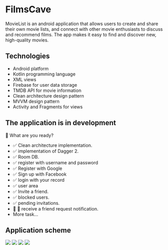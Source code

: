 # FilmsCave

MovieList is an android application that allows users to create and share their own movie lists, and connect with other movie enthusiasts to discuss and recommend films. The app makes it easy to find and discover new, high-quality movies.

## Technologies
- Android platform
- Kotlin programming language
- XML views
- Firebase for user data storage
- TMDB API for movie information
- Clean architecture design pattern
- MVVM design pattern
- Activity and Fragments for views

## The application is in development
:triangular_flag_on_post: What are you ready?
- :white_check_mark: Clean architecture implementation.
- :white_check_mark: implementation of Dagger 2.
- :white_check_mark: Room DB.
- :white_check_mark: register with username and password
- :white_check_mark: Register with Google
- :white_check_mark: Sign up with Facebook
- :white_check_mark: login with your record
- :white_check_mark: user area
- :white_check_mark: Invite a friend.
- :white_check_mark: blocked users.
- :white_check_mark: pending invitations.
- :black_square_button: :hammer: receive a friend request notification.
- More task...

## Application scheme
<image src="https://github.com/Jesr2104/FilmsCave/blob/edfff7f30e68f75829e29847f6f8017bf669b887/resource-image/FilmsCave.png"/>
<image src="https://github.com/Jesr2104/FilmsCave/blob/edfff7f30e68f75829e29847f6f8017bf669b887/resource-image/FilmsCave1.png"/>
<image src="https://github.com/Jesr2104/FilmsCave/blob/edfff7f30e68f75829e29847f6f8017bf669b887/resource-image/FilmsCave2.png"/>
<image src="https://github.com/Jesr2104/FilmsCave/blob/edfff7f30e68f75829e29847f6f8017bf669b887/resource-image/FilmsCave3.png"/>
